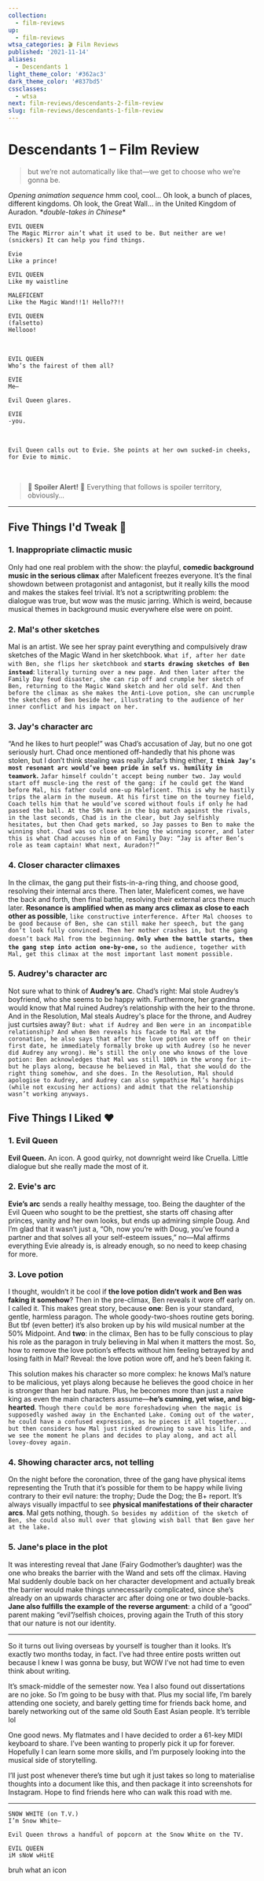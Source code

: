 ```yaml
---
collection:
  - film-reviews
up:
  - film-reviews
wtsa_categories: 🎬 Film Reviews
published: '2021-11-14'
aliases:
  - Descendants 1
light_theme_color: '#362ac3'
dark_theme_color: '#837bd5'
cssclasses:
  - wtsa
next: film-reviews/descendants-2-film-review
slug: film-reviews/descendants-1-film-review
---
```

# Descendants 1 – Film Review

> but we’re not automatically like that—we get to choose who we’re gonna be.

_Opening animation sequence_ hmm cool, cool… Oh look, a bunch of places, different kingdoms. Oh look, the Great Wall… in the United Kingdom of Auradon. \*_double-takes in Chinese_\*

```screenplay
EVIL QUEEN
The Magic Mirror ain’t what it used to be. But neither are we!
(snickers) It can help you find things.

Evie
Like a prince!

EVIL QUEEN
Like my waistline

MALEFICENT
Like the Magic Wand!!1! Hello??!!

EVIL QUEEN
(falsetto)
Hellooo!
```

<br>

```screenplay
EVIL QUEEN
Who’s the fairest of them all?

EVIE
Me–

Evil Queen glares.

EVIE
-you.
```

<br>

```screenplay
Evil Queen calls out to Evie. She points at her own sucked-in cheeks, for Evie to mimic.
```

<br>

> 🚨 **Spoiler Alert!** 🚨 Everything that follows is spoiler territory, obviously…

---

## Five Things I'd Tweak 🔧

### 1. Inappropriate climactic music

Only had one real problem with the show: the playful, **comedic background music in the serious climax** after Maleficent freezes everyone. It’s the final showdown between protagonist and antagonist, but it really kills the mood and makes the stakes feel trivial. It’s not a scriptwriting problem: the dialogue was true, but wow was the music jarring. Which is weird, because musical themes in background music everywhere else were on point.

### 2. Mal's other sketches

Mal is an artist. We see her spray paint everything and compulsively draw sketches of the Magic Wand in her sketchbook. `What if, after her date with Ben, she flips her sketchbook and` **`starts drawing sketches of Ben instead`**: `literally turning over a new page. And then later after the Family Day feud disaster, she can rip off and crumple her sketch of Ben, returning to the Magic Wand sketch and her old self. And then before the climax as she makes the Anti-Love potion, she can uncrumple the sketches of Ben beside her, illustrating to the audience of her inner conflict and his impact on her.`

### 3. Jay's character arc

“And he likes to hurt people!” was Chad’s accusation of Jay, but no one got seriously hurt. Chad once mentioned off-handedly that his phone was stolen, but I don’t think stealing was really Jafar’s thing either, **`I think Jay’s most resonant arc would’ve been pride in self vs. humility in teamwork`.** `Jafar himself couldn’t accept being number two. Jay would start off muscle-ing the rest of the gang: if he could get the Wand before Mal, his father could one-up Maleficent. This is why he hastily trips the alarm in the museum. At his first time on the tourney field, Coach tells him that he would’ve scored without fouls if only he had passed the ball. At the 50% mark in the big match against the rivals, in the last seconds, Chad is in the clear, but Jay selfishly hesitates, but then Chad gets marked, so Jay passes to Ben to make the winning shot. Chad was so close at being the winning scorer, and later this is what Chad accuses him of on Family Day: “Jay is after Ben’s role as team captain! What next, Auradon?!”`

### 4. Closer character climaxes

In the climax, the gang put their fists-in-a-ring thing, and choose good, resolving their internal arcs there. Then later, Maleficent comes, we have the back and forth, then final battle, resolving their external arcs there much later. **Resonance is amplified when as many arcs climax as close to each other as possible**, `like constructive interference. After Mal chooses to be good because of Ben, she can still make her speech, but the gang don’t look fully convinced. Then her mother crashes in, but the gang doesn’t back Mal from the beginning.` **`Only when the battle starts, then the gang step into action one-by-one,`** `so the audience, together with Mal, get this climax at the most important last moment possible.`

### 5. Audrey's character arc

Not sure what to think of **Audrey’s arc**. Chad’s right: Mal stole Audrey’s boyfriend, who she seems to be happy with. Furthermore, her grandma would know that Mal ruined Audrey’s relationship with the heir to the throne. And in the Resolution, Mal steals Audrey's place for the throne, and Audrey just curtsies away? `But: what if Audrey and Ben were in an incompatible relationship? And when Ben reveals his facade to Mal at the coronation, he also says that after the love potion wore off on their first date, he immediately formally broke up with Audrey (so he never did Audrey any wrong). He’s still the only one who knows of the love potion: Ben acknowledges that Mal was still 100% in the wrong for it—but he plays along, because he believed in Mal, that she would do the right thing somehow, and she does. In the Resolution, Mal should apologise to Audrey, and Audrey can also sympathise Mal’s hardships (while not excusing her actions) and admit that the relationship wasn’t working anyways.`

## Five Things I Liked ❤️

### 1. Evil Queen

**Evil Queen.** An icon. A good quirky, not downright weird like Cruella. Little dialogue but she really made the most of it.

### 2. Evie's arc

**Evie’s arc** sends a really healthy message, too. Being the daughter of the Evil Queen who sought to be the prettiest, she starts off chasing after princes, vanity and her own looks, but ends up admiring simple Doug. And I’m glad that it wasn’t just a, “Oh, now you’re with Doug, you’ve found a partner and that solves all your self-esteem issues,” no—Mal affirms everything Evie already is, is already enough, so no need to keep chasing for more.

### 3. Love potion

I thought, wouldn’t it be cool if **the love potion didn’t work and Ben was faking it somehow**? Then in the pre-climax, Ben reveals it wore off early on. I called it. This makes great story, because **one**: Ben is your standard, gentle, harmless paragon. The whole goody-two-shoes routine gets boring. But tbf (even better) it’s also broken up by his wild musical number at the 50% Midpoint. And **two**: in the climax, Ben has to be fully conscious to play his role as the paragon in truly believing in Mal when it matters the most. So, how to remove the love potion’s effects without him feeling betrayed by and losing faith in Mal? Reveal: the love potion wore off, and he’s been faking it.

This solution makes his character so more complex: he knows Mal’s nature to be malicious, yet plays along because he believes the good choice in her is stronger than her bad nature. Plus, he becomes more than just a naive king as even the main characters assume—**he’s cunning, yet wise, and big-hearted**. `Though there could be more foreshadowing when the magic is supposedly washed away in the Enchanted Lake. Coming out of the water, he could have a confused expression, as he pieces it all together... but then considers how Mal just risked drowning to save his life, and we see the moment he plans and decides to play along, and act all lovey-dovey again.`

### 4. Showing character arcs, not telling

On the night before the coronation, three of the gang have physical items representing the Truth that it’s possible for them to be happy while living contrary to their evil nature: the trophy; Dude the Dog; the B+ report. It’s always visually impactful to see **physical manifestations of their character arcs**. Mal gets nothing, though. `So besides my addition of the sketch of Ben, she could also mull over that glowing wish ball that Ben gave her at the lake.`

### 5. Jane's place in the plot

It was interesting reveal that Jane (Fairy Godmother’s daughter) was the one who breaks the barrier with the Wand and sets off the climax. Having Mal suddenly double back on her character development and actually break the barrier would make things unnecessarily complicated, since she’s already on an upwards character arc after doing one or two double-backs. **Jane also fulfills the example of the reverse argument**: a child of a “good” parent making “evil”/selfish choices, proving again the Truth of this story that our nature is not our identity.

---

So it turns out living overseas by yourself is tougher than it looks. It’s exactly two months today, in fact. I’ve had three entire posts written out because I knew I was gonna be busy, but WOW I’ve not had time to even think about writing.

It’s smack-middle of the semester now. Yea I also found out dissertations are no joke. So I’m going to be busy with that. Plus my social life, I’m barely attending one society, and barely getting time for friends back home, and barely networking out of the same old South East Asian people. It’s terrible lol

One good news. My flatmates and I have decided to order a 61-key MIDI keyboard to share. I’ve been wanting to properly pick it up for forever. Hopefully I can learn some more skills, and I’m purposely looking into the musical side of storytelling.

I’ll just post whenever there’s time but ugh it just takes so long to materialise thoughts into a document like this, and then package it into screenshots for Instagram. Hope to find friends here who can walk this road with me.

---

```screenplay
SNOW WHITE (on T.V.)
I’m Snow White–

Evil Queen throws a handful of popcorn at the Snow White on the TV.

EVIL QUEEN
iM sNoW wHitE
```

bruh what an icon
